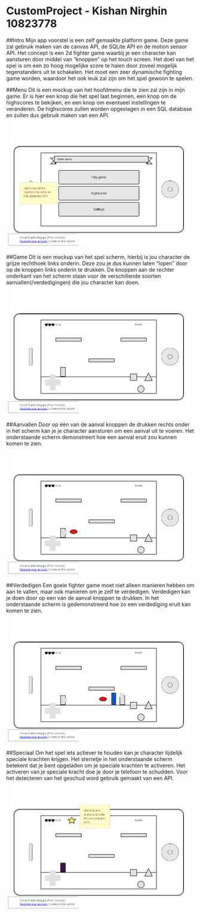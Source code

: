 CustomProject - Kishan Nirghin 10823778
=============

##Intro
Mijn app voorstel is een zelf gemaakte platform game.
Deze game zal gebruik maken van de canvas API, de SQLite API en de motion sensor API.
Het concept is een 2d fighter game waarbij je een character kan aansturen door middel van “knoppen” op het touch screen. 
Het doel van het spel is om een zo hoog mogelijke score te halen door zoveel mogelijk tegenstanders uit te schakelen. 
Het moet een zeer dynamische fighting game worden, waardoor het ook leuk zal zijn om het spel gewoon te spelen. 

##Menu
Dit is een mockup van het hoofdmenu die te zien zal zijn in mijn game.
Er is hier een knop die het spel laat beginnen, een knop om de highscores te bekijken, en een knop om eventueel instellingen te veranderen.
De highscores zullen worden opgeslagen in een SQL database en zullen dus gebruik maken van een API.
![Figuur 1: Main menu](/concept/mainmenu.png) 

##Game
Dit is een mockup van het spel scherm, hierbij is jou character de grijze rechthoek links onderin.
Deze zou je dus kunnen laten “lopen” door op de knoppen links onderin te drukken.
De knoppen aan de rechter onderkant van het scherm staan voor de verschillende soorten aanvallen(/verdedigingen) die jou character kan doen.
![Figuur 2: Spelscherm](/concept/basics.png)

##Aanvallen
Door op één van de aanval knoppen de drukken rechts onder in het scherm kan je je character aansturen om een aanval uit te voeren.
Het onderstaande scherm demonstreert hoe een aanval eruit zou kunnen komen te zien. 
![Figuur 3: Aanval 1 – Dit is een vooruit vliegende bol die een tegenstander zou kunnen raken](/concept/attack1.png)  

##Verdedigen
Een goeie fighter game moet niet alleen manieren hebben om aan te vallen, maar ook manieren om je zelf te verdedigen. Verdedigen kan je doen door op een van de aanval knoppen te drukken.
In het onderstaande scherm is gedemonstreerd hoe zo een verdediging eruit kan komen te zien.  
![Figuur 4: Verdediging 1](/concept/defence1.png)

##Speciaal
Om het spel iets actiever te houden kan je character tijdelijk speciale krachten krijgen. Het sterretje in het onderstaande scherm betekent dat je bent opgeladen om je speciale krachten te activeren.
Het activeren van je speciale kracht doe je door je telefoon te schudden. Voor het detecteren van het geschud word gebruik gemaakt van een API.
![Figuur 4: Speciaal](/concept/special.png)